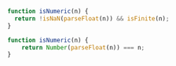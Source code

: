 ```javascript
function isNumeric(n) {
  return !isNaN(parseFloat(n)) && isFinite(n);
}
``` 

```javascript
function isNumeric(n) {
    return Number(parseFloat(n)) === n;
}
``` 

